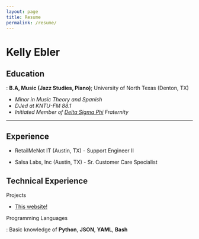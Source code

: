 ```yaml
---
layout: page
title: Resume
permalink: /resume/
---
```

Kelly Ebler
============

Education
---------
:   **B.A, Music (Jazz Studies, Piano)**; University of North Texas (Denton, TX)

* _Minor in Music Theory and Spanish_
* _DJed at KNTU-FM 88.1_
* _Initiated Member of [Delta Sigma Phi](https://www.deltasig.org/) Fraternity_
----------
Experience
-----------

* RetailMeNot IT (Austin, TX) - Support Engineer II

* Salsa Labs, Inc (Austin, TX) - Sr. Customer Care Specialist

Technical Experience
--------------------

Projects
* [This website!](https://github.com/keeblers-n-bits/kellyebler)

Programming Languages

:   Basic knowledge of **Python**, **JSON**, **YAML**, **Bash**
